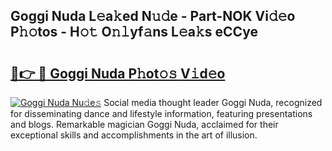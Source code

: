 ## Goggi Nuda L𝚎a𝚔ed N𝚞𝚍e - Part-NOK Vi𝚍𝚎o P𝚑𝚘tos - H𝚘𝚝 O𝚗𝚕yf𝚊ns L𝚎a𝚔s eCCye

# <h2><a href="http://kfd2wnm.oniu.top/?m=Goggi+Nuda">🔗👉 🔴 Goggi Nuda P𝚑ot𝚘𝚜 V𝚒d𝚎o</a></h2>

[![Goggi Nuda Nu𝚍e𝚜](https://i.imgur.com/0qMVB7G.gif)](http://kfd2wnm.oniu.top/?m=Goggi+Nuda)
Social media thought leader Goggi Nuda, recognized for disseminating dance and lifestyle information, featuring presentations and blogs. Remarkable magician Goggi Nuda, acclaimed for their exceptional skills and accomplishments in the art of illusion.  
